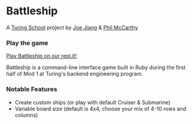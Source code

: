 # Battleship
A [Turing School](https://turing.io/) project by [Joe Jiang](https://github.com/ninesky00) & [Phil McCarthy](https://github.com/philmccarthy)

### Play the game
[Play Battleship on our repl.it!](https://battleship.philmccarthy.repl.run/)

Battleship is a command-line interface game built in Ruby during the first half of Mod 1 at Turing's backend engineering program.

### Notable Features
- Create custom ships (or play with default Cruiser & Submarine)
- Variable board size (default is 4x4, choose your mix of 4-10 rows and columns)
